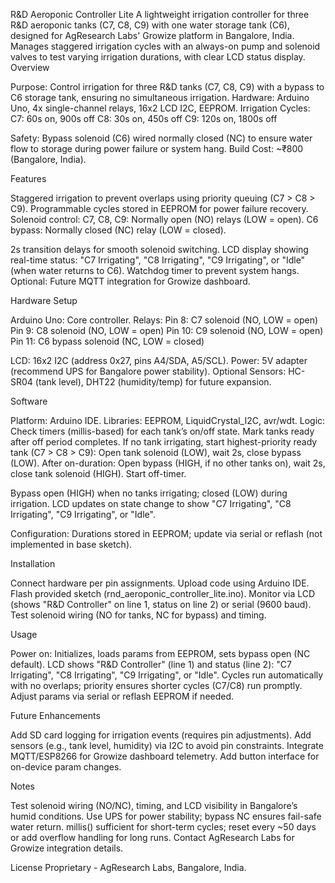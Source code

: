 R&D Aeroponic Controller Lite
A lightweight irrigation controller for three R&D aeroponic tanks (C7, C8, C9) with one water storage tank (C6), designed for AgResearch Labs' Growize platform in Bangalore, India. Manages staggered irrigation cycles with an always-on pump and solenoid valves to test varying irrigation durations, with clear LCD status display.
Overview

Purpose: Control irrigation for three R&D tanks (C7, C8, C9) with a bypass to C6 storage tank, ensuring no simultaneous irrigation.
Hardware: Arduino Uno, 4x single-channel relays, 16x2 LCD I2C, EEPROM.
Irrigation Cycles:
C7: 60s on, 900s off
C8: 30s on, 450s off
C9: 120s on, 1800s off


Safety: Bypass solenoid (C6) wired normally closed (NC) to ensure water flow to storage during power failure or system hang.
Build Cost: ~₹800 (Bangalore, India).

Features

Staggered irrigation to prevent overlaps using priority queuing (C7 > C8 > C9).
Programmable cycles stored in EEPROM for power failure recovery.
Solenoid control:
C7, C8, C9: Normally open (NO) relays (LOW = open).
C6 bypass: Normally closed (NC) relay (LOW = closed).


2s transition delays for smooth solenoid switching.
LCD display showing real-time status: "C7 Irrigating", "C8 Irrigating", "C9 Irrigating", or "Idle" (when water returns to C6).
Watchdog timer to prevent system hangs.
Optional: Future MQTT integration for Growize dashboard.

Hardware Setup

Arduino Uno: Core controller.
Relays:
Pin 8: C7 solenoid (NO, LOW = open)
Pin 9: C8 solenoid (NO, LOW = open)
Pin 10: C9 solenoid (NO, LOW = open)
Pin 11: C6 bypass solenoid (NC, LOW = closed)


LCD: 16x2 I2C (address 0x27, pins A4/SDA, A5/SCL).
Power: 5V adapter (recommend UPS for Bangalore power stability).
Optional Sensors: HC-SR04 (tank level), DHT22 (humidity/temp) for future expansion.

Software

Platform: Arduino IDE.
Libraries: EEPROM, LiquidCrystal_I2C, avr/wdt.
Logic:
Check timers (millis-based) for each tank’s on/off state.
Mark tanks ready after off period completes.
If no tank irrigating, start highest-priority ready tank (C7 > C8 > C9):
Open tank solenoid (LOW), wait 2s, close bypass (LOW).
After on-duration: Open bypass (HIGH, if no other tanks on), wait 2s, close tank solenoid (HIGH).
Start off-timer.


Bypass open (HIGH) when no tanks irrigating; closed (LOW) during irrigation.
LCD updates on state change to show "C7 Irrigating", "C8 Irrigating", "C9 Irrigating", or "Idle".


Configuration: Durations stored in EEPROM; update via serial or reflash (not implemented in base sketch).

Installation

Connect hardware per pin assignments.
Upload code using Arduino IDE.
Flash provided sketch (rnd_aeroponic_controller_lite.ino).
Monitor via LCD (shows "R&D Controller" on line 1, status on line 2) or serial (9600 baud).
Test solenoid wiring (NO for tanks, NC for bypass) and timing.

Usage

Power on: Initializes, loads params from EEPROM, sets bypass open (NC default).
LCD shows "R&D Controller" (line 1) and status (line 2): "C7 Irrigating", "C8 Irrigating", "C9 Irrigating", or "Idle".
Cycles run automatically with no overlaps; priority ensures shorter cycles (C7/C8) run promptly.
Adjust params via serial or reflash EEPROM if needed.

Future Enhancements

Add SD card logging for irrigation events (requires pin adjustments).
Add sensors (e.g., tank level, humidity) via I2C to avoid pin constraints.
Integrate MQTT/ESP8266 for Growize dashboard telemetry.
Add button interface for on-device param changes.

Notes

Test solenoid wiring (NO/NC), timing, and LCD visibility in Bangalore’s humid conditions.
Use UPS for power stability; bypass NC ensures fail-safe water return.
millis() sufficient for short-term cycles; reset every ~50 days or add overflow handling for long runs.
Contact AgResearch Labs for Growize integration details.

License
Proprietary - AgResearch Labs, Bangalore, India.